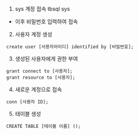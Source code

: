 1. sys 계정 접속
tbsql sys
- 이후 비밀번호 입력하여 접속

2. 사용자 계정 생성
```
create user [사용자아이디] identified by [비밀번호];
```

3. 생성된 사용자에게 권한 부여
```
grant connect to [사용자];
grant resource to [사용자];
```

4. 새로운 계정으로 접속
```
conn [사용자 ID];
```

5. 테이블 생성
```
CREATE TABLE [테이블 이름] ();
```
